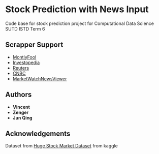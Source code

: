 # Stock Prediction with News Input
Code base for stock prediction project for Computational Data Science SUTD ISTD Term 6

## Scrapper Support
* [MontlyFool](fool.com)
* [Investopedia](investopedia.com)
* [Reuters](reuters.com)
* [CNBC](cnbc.com)
* [MarketWatchNewsViewer](marketwatch.com)

## Authors
* **Vincent**
* **Zenger**
* **Jun Qing**

## Acknowledgements
Dataset from [Huge Stock Market Dataset](https://www.kaggle.com/borismarjanovic/price-volume-data-for-all-us-stocks-etfs) from kaggle
